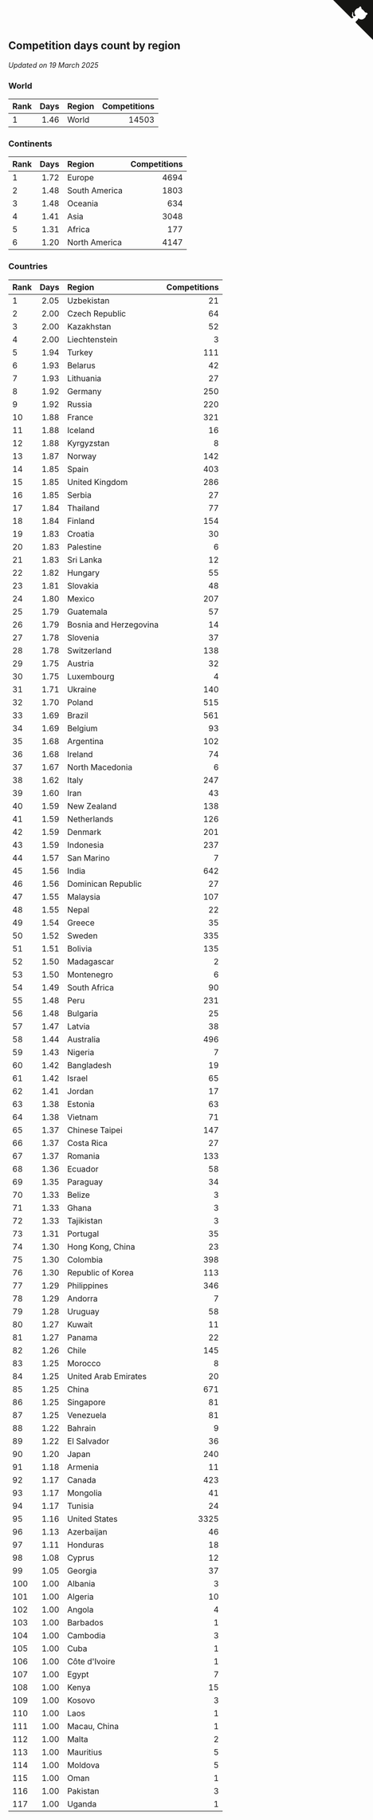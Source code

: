 ## Competition days count by region

*Updated on 19 March 2025*


### World

| Rank | Days | Region | Competitions |
| :--- | ---: | :--- | ---: |
| 1 | 1.46 | World | 14503 |

### Continents

| Rank | Days | Region | Competitions |
| :--- | ---: | :--- | ---: |
| 1 | 1.72 | Europe | 4694 |
| 2 | 1.48 | South America | 1803 |
| 3 | 1.48 | Oceania | 634 |
| 4 | 1.41 | Asia | 3048 |
| 5 | 1.31 | Africa | 177 |
| 6 | 1.20 | North America | 4147 |

### Countries

| Rank | Days | Region | Competitions |
| :--- | ---: | :--- | ---: |
| 1 | 2.05 | Uzbekistan | 21 |
| 2 | 2.00 | Czech Republic | 64 |
| 3 | 2.00 | Kazakhstan | 52 |
| 4 | 2.00 | Liechtenstein | 3 |
| 5 | 1.94 | Turkey | 111 |
| 6 | 1.93 | Belarus | 42 |
| 7 | 1.93 | Lithuania | 27 |
| 8 | 1.92 | Germany | 250 |
| 9 | 1.92 | Russia | 220 |
| 10 | 1.88 | France | 321 |
| 11 | 1.88 | Iceland | 16 |
| 12 | 1.88 | Kyrgyzstan | 8 |
| 13 | 1.87 | Norway | 142 |
| 14 | 1.85 | Spain | 403 |
| 15 | 1.85 | United Kingdom | 286 |
| 16 | 1.85 | Serbia | 27 |
| 17 | 1.84 | Thailand | 77 |
| 18 | 1.84 | Finland | 154 |
| 19 | 1.83 | Croatia | 30 |
| 20 | 1.83 | Palestine | 6 |
| 21 | 1.83 | Sri Lanka | 12 |
| 22 | 1.82 | Hungary | 55 |
| 23 | 1.81 | Slovakia | 48 |
| 24 | 1.80 | Mexico | 207 |
| 25 | 1.79 | Guatemala | 57 |
| 26 | 1.79 | Bosnia and Herzegovina | 14 |
| 27 | 1.78 | Slovenia | 37 |
| 28 | 1.78 | Switzerland | 138 |
| 29 | 1.75 | Austria | 32 |
| 30 | 1.75 | Luxembourg | 4 |
| 31 | 1.71 | Ukraine | 140 |
| 32 | 1.70 | Poland | 515 |
| 33 | 1.69 | Brazil | 561 |
| 34 | 1.69 | Belgium | 93 |
| 35 | 1.68 | Argentina | 102 |
| 36 | 1.68 | Ireland | 74 |
| 37 | 1.67 | North Macedonia | 6 |
| 38 | 1.62 | Italy | 247 |
| 39 | 1.60 | Iran | 43 |
| 40 | 1.59 | New Zealand | 138 |
| 41 | 1.59 | Netherlands | 126 |
| 42 | 1.59 | Denmark | 201 |
| 43 | 1.59 | Indonesia | 237 |
| 44 | 1.57 | San Marino | 7 |
| 45 | 1.56 | India | 642 |
| 46 | 1.56 | Dominican Republic | 27 |
| 47 | 1.55 | Malaysia | 107 |
| 48 | 1.55 | Nepal | 22 |
| 49 | 1.54 | Greece | 35 |
| 50 | 1.52 | Sweden | 335 |
| 51 | 1.51 | Bolivia | 135 |
| 52 | 1.50 | Madagascar | 2 |
| 53 | 1.50 | Montenegro | 6 |
| 54 | 1.49 | South Africa | 90 |
| 55 | 1.48 | Peru | 231 |
| 56 | 1.48 | Bulgaria | 25 |
| 57 | 1.47 | Latvia | 38 |
| 58 | 1.44 | Australia | 496 |
| 59 | 1.43 | Nigeria | 7 |
| 60 | 1.42 | Bangladesh | 19 |
| 61 | 1.42 | Israel | 65 |
| 62 | 1.41 | Jordan | 17 |
| 63 | 1.38 | Estonia | 63 |
| 64 | 1.38 | Vietnam | 71 |
| 65 | 1.37 | Chinese Taipei | 147 |
| 66 | 1.37 | Costa Rica | 27 |
| 67 | 1.37 | Romania | 133 |
| 68 | 1.36 | Ecuador | 58 |
| 69 | 1.35 | Paraguay | 34 |
| 70 | 1.33 | Belize | 3 |
| 71 | 1.33 | Ghana | 3 |
| 72 | 1.33 | Tajikistan | 3 |
| 73 | 1.31 | Portugal | 35 |
| 74 | 1.30 | Hong Kong, China | 23 |
| 75 | 1.30 | Colombia | 398 |
| 76 | 1.30 | Republic of Korea | 113 |
| 77 | 1.29 | Philippines | 346 |
| 78 | 1.29 | Andorra | 7 |
| 79 | 1.28 | Uruguay | 58 |
| 80 | 1.27 | Kuwait | 11 |
| 81 | 1.27 | Panama | 22 |
| 82 | 1.26 | Chile | 145 |
| 83 | 1.25 | Morocco | 8 |
| 84 | 1.25 | United Arab Emirates | 20 |
| 85 | 1.25 | China | 671 |
| 86 | 1.25 | Singapore | 81 |
| 87 | 1.25 | Venezuela | 81 |
| 88 | 1.22 | Bahrain | 9 |
| 89 | 1.22 | El Salvador | 36 |
| 90 | 1.20 | Japan | 240 |
| 91 | 1.18 | Armenia | 11 |
| 92 | 1.17 | Canada | 423 |
| 93 | 1.17 | Mongolia | 41 |
| 94 | 1.17 | Tunisia | 24 |
| 95 | 1.16 | United States | 3325 |
| 96 | 1.13 | Azerbaijan | 46 |
| 97 | 1.11 | Honduras | 18 |
| 98 | 1.08 | Cyprus | 12 |
| 99 | 1.05 | Georgia | 37 |
| 100 | 1.00 | Albania | 3 |
| 101 | 1.00 | Algeria | 10 |
| 102 | 1.00 | Angola | 4 |
| 103 | 1.00 | Barbados | 1 |
| 104 | 1.00 | Cambodia | 3 |
| 105 | 1.00 | Cuba | 1 |
| 106 | 1.00 | Côte d'Ivoire | 1 |
| 107 | 1.00 | Egypt | 7 |
| 108 | 1.00 | Kenya | 15 |
| 109 | 1.00 | Kosovo | 3 |
| 110 | 1.00 | Laos | 1 |
| 111 | 1.00 | Macau, China | 1 |
| 112 | 1.00 | Malta | 2 |
| 113 | 1.00 | Mauritius | 5 |
| 114 | 1.00 | Moldova | 5 |
| 115 | 1.00 | Oman | 1 |
| 116 | 1.00 | Pakistan | 3 |
| 117 | 1.00 | Uganda | 1 |


<a href="https://github.com/JustinTimeCuber/wca_statistics" class="github-corner" aria-label="View source on Github"><svg width="80" height="80" viewBox="0 0 250 250" style="fill:#151513; color:#fff; position: absolute; top: 0; border: 0; right: 0;" aria-hidden="true"><path d="M0,0 L115,115 L130,115 L142,142 L250,250 L250,0 Z"></path><path d="M128.3,109.0 C113.8,99.7 119.0,89.6 119.0,89.6 C122.0,82.7 120.5,78.6 120.5,78.6 C119.2,72.0 123.4,76.3 123.4,76.3 C127.3,80.9 125.5,87.3 125.5,87.3 C122.9,97.6 130.6,101.9 134.4,103.2" fill="currentColor" style="transform-origin: 130px 106px;" class="octo-arm"></path><path d="M115.0,115.0 C114.9,115.1 118.7,116.5 119.8,115.4 L133.7,101.6 C136.9,99.2 139.9,98.4 142.2,98.6 C133.8,88.0 127.5,74.4 143.8,58.0 C148.5,53.4 154.0,51.2 159.7,51.0 C160.3,49.4 163.2,43.6 171.4,40.1 C171.4,40.1 176.1,42.5 178.8,56.2 C183.1,58.6 187.2,61.8 190.9,65.4 C194.5,69.0 197.7,73.2 200.1,77.6 C213.8,80.2 216.3,84.9 216.3,84.9 C212.7,93.1 206.9,96.0 205.4,96.6 C205.1,102.4 203.0,107.8 198.3,112.5 C181.9,128.9 168.3,122.5 157.7,114.1 C157.9,116.9 156.7,120.9 152.7,124.9 L141.0,136.5 C139.8,137.7 141.6,141.9 141.8,141.8 Z" fill="currentColor" class="octo-body"></path></svg></a><style>.github-corner:hover .octo-arm{animation:octocat-wave 560ms ease-in-out}@keyframes octocat-wave{0%,100%{transform:rotate(0)}20%,60%{transform:rotate(-25deg)}40%,80%{transform:rotate(10deg)}}@media (max-width:500px){.github-corner:hover .octo-arm{animation:none}.github-corner .octo-arm{animation:octocat-wave 560ms ease-in-out}}</style>
